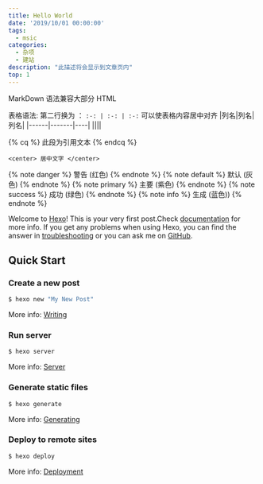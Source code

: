 ```yaml
---
title: Hello World
date: '2019/10/01 00:00:00'
tags:
  - msic
categories:
  - 杂项
  - 建站
description: "此描述将会显示到文章页内" 
top: 1
---
```


MarkDown 语法兼容大部分 HTML 

表格语法:
第二行换为 ： `:-: | :-: | :-:` 可以使表格内容居中对齐
|列名|列名|列名|
|------|-------|----|
||||

{% cq %}
  此段为引用文本
{% endcq %}


`<center> 居中文字 </center>`


{% note danger %} 警告 (红色) {% endnote %}
{% note default %} 默认 (灰色) {% endnote %}
{% note primary %} 主要 (紫色) {% endnote %}
{% note success %} 成功 (绿色) {% endnote %}
{% note info %} 生成 (蓝色)) {% endnote %}

Welcome to [Hexo](https://hexo.io/)! This is your very first post.Check [documentation](https://hexo.io/docs/) for more info. If you get any problems when using Hexo, you can find the answer in [troubleshooting](https://hexo.io/docs/troubleshooting.html) or you can ask me on [GitHub](https://github.com/hexojs/hexo/issues).

## Quick Start

### Create a new post

``` bash
$ hexo new "My New Post"
```

More info: [Writing](https://hexo.io/docs/writing.html)

### Run server

``` bash
$ hexo server
```

More info: [Server](https://hexo.io/docs/server.html)

### Generate static files

``` bash
$ hexo generate
```

More info: [Generating](https://hexo.io/docs/generating.html)

### Deploy to remote sites

``` bash
$ hexo deploy
```

More info: [Deployment](https://hexo.io/docs/one-command-deployment.html)
